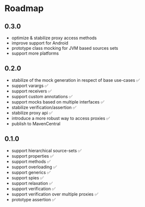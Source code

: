 # Roadmap

## 0.3.0
- optimize & stabilize proxy access methods
- improve support for Android
- prototype class mocking for JVM based sources sets
- support more platforms

## 0.2.0
- stabilize of the mock generation in respect of base use-cases ✅️
- support varargs ✅️
- support receivers ✅️
- support custom annotations ✅️
- support mocks based on multiple interfaces ✅️
- stabilize verification/assertion ✅️
- stabilize proxy api ✅️
- introduce a more robust way to access proxies ✅️
- publish to MavenCentral

## 0.1.0
- support hierarchical source-sets ✅
- support properties ✅
- support methods ✅
- support overloading ✅
- support generics ✅
- support spies ✅
- support relaxation ✅
- support verification ✅
- support verification over multiple proxies ✅
- prototype assertion ✅
